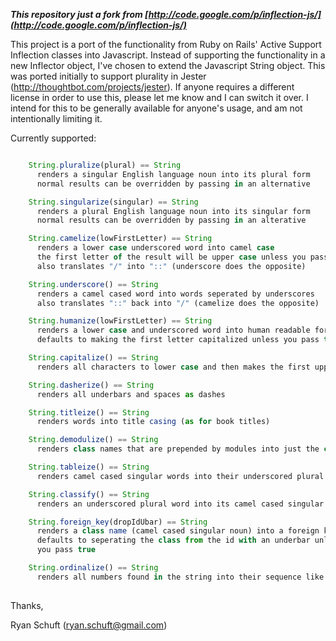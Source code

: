 **_This repository just a fork from [http://code.google.com/p/inflection-js/](http://code.google.com/p/inflection-js/)_**


This project is a port of the functionality from Ruby on Rails' Active Support Inflection classes into Javascript. Instead of supporting the functionality in a new Inflector object, I've chosen to extend the Javascript String object. This was ported initially to support plurality in Jester (http://thoughtbot.com/projects/jester). If anyone requires a different license in order to use this, please let me know and I can switch it over. I intend for this to be generally available for anyone's usage, and am not intentionally limiting it.

Currently supported:

```javascript

    String.pluralize(plural) == String
      renders a singular English language noun into its plural form
      normal results can be overridden by passing in an alternative

    String.singularize(singular) == String
      renders a plural English language noun into its singular form
      normal results can be overridden by passing in an alterative

    String.camelize(lowFirstLetter) == String
      renders a lower case underscored word into camel case
      the first letter of the result will be upper case unless you pass true
      also translates "/" into "::" (underscore does the opposite)

    String.underscore() == String
      renders a camel cased word into words seperated by underscores
      also translates "::" back into "/" (camelize does the opposite)

    String.humanize(lowFirstLetter) == String
      renders a lower case and underscored word into human readable form
      defaults to making the first letter capitalized unless you pass true

    String.capitalize() == String
      renders all characters to lower case and then makes the first upper

    String.dasherize() == String
      renders all underbars and spaces as dashes

    String.titleize() == String
      renders words into title casing (as for book titles)

    String.demodulize() == String
      renders class names that are prepended by modules into just the class

    String.tableize() == String
      renders camel cased singular words into their underscored plural form

    String.classify() == String
      renders an underscored plural word into its camel cased singular form

    String.foreign_key(dropIdUbar) == String
      renders a class name (camel cased singular noun) into a foreign key
      defaults to seperating the class from the id with an underbar unless
      you pass true

    String.ordinalize() == String
      renders all numbers found in the string into their sequence like "22nd"
      
```
  
Thanks,

Ryan Schuft (ryan.schuft@gmail.com)
